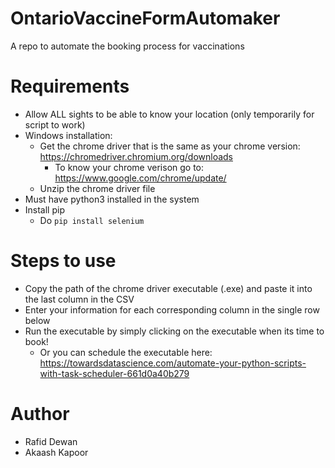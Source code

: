 # OntarioVaccineFormAutomaker
A repo to automate the booking process for vaccinations

# Requirements
- Allow ALL sights to be able to know your location (only temporarily for script to work)
- Windows installation:
    - Get the chrome driver that is the same as your chrome version: https://chromedriver.chromium.org/downloads
        - To know your chrome verison go to: https://www.google.com/chrome/update/
    - Unzip the chrome driver file
- Must have python3 installed in the system
- Install pip
    - Do ```pip install selenium```

# Steps to use
- Copy the path of the chrome driver executable (.exe) and paste it into the last column in the CSV
- Enter your information for each corresponding column in the single row below
- Run the executable by simply clicking on the executable when its time to book!
    - Or you can schedule the executable here: https://towardsdatascience.com/automate-your-python-scripts-with-task-scheduler-661d0a40b279

# Author
- Rafid Dewan
- Akaash Kapoor
